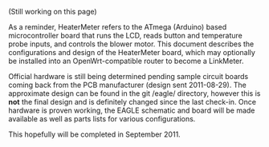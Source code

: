 (Still working on this page)

As a reminder, HeaterMeter refers to the ATmega (Arduino) based microcontroller board that runs the LCD, reads button and temperature probe inputs, and controls the blower motor. This document describes the configurations and design of the HeaterMeter board, which may optionally be installed into an OpenWrt-compatible router to become a LinkMeter.

Official hardware is still being determined pending sample circuit boards coming back from the PCB manufacturer (design sent 2011-08-29). The approximate design can be found in the git /eagle/ directory, however this is **not** the final design and is definitely changed since the last check-in. Once hardware is proven working, the EAGLE schematic and board will be made available as well as parts lists for various configurations.

This hopefully will be completed in September 2011.
